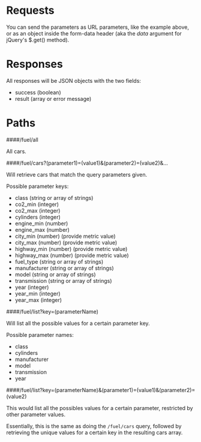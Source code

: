 # Requests

You can send the parameters as URL parameters, like the example above, or as an object inside the form-data header (aka the *data* argument for jQuery's $.get() method).


# Responses

All responses will be JSON objects with the two fields:

* success (boolean)
* result (array or error message)


# Paths

####/fuel/all

All cars.


####/fuel/cars?(parameter1)=(value1)&(parameter2)=(value2)&...

Will retrieve cars that match the query parameters given. 

Possible parameter keys:

  - class (string or array of strings)
  - co2_min (integer)
  - co2_max (integer)
  - cylinders (integer)
  - engine_min (number)
  - engine_max (number)
  - city_min (number) (provide metric value)
  - city_max (number) (provide metric value)
  - highway_min (number) (provide metric value)
  - highway_max (number) (provide metric value)
  - fuel_type (string or array of strings)
  - manufacturer (string or array of strings)
  - model (string or array of strings)
  - transmission (string or array of strings)
  - year (integer)
  - year_min (integer)
  - year_max (integer)


####/fuel/list?key=(parameterName)

Will list all the possible values for a certain parameter key.

Possible parameter names:

  - class
  - cylinders
  - manufacturer
  - model
  - transmission
  - year


####/fuel/list?key=(parameterName)&(parameter1)=(value1)&(parameter2)=(value2)

This would list all the possibles values for a certain parameter, restricted by other parameter values.

Essentially, this is the same as doing the `/fuel/cars` query, followed by retrieving the unique values for a certain key in the resulting cars array.



